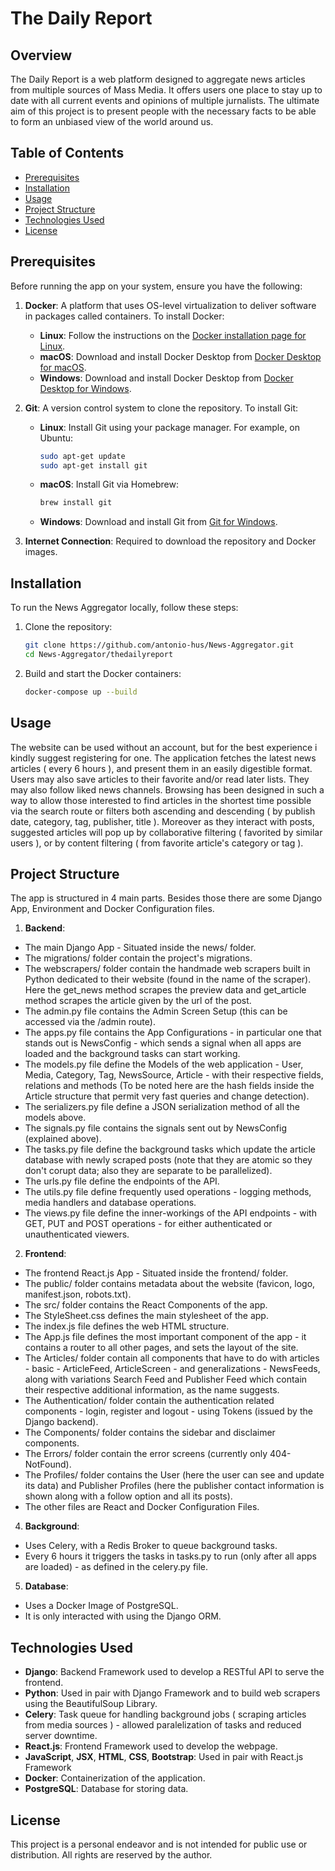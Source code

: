 # The Daily Report 

## Overview
The Daily Report is a web platform designed to aggregate news articles from multiple sources of Mass Media.
It offers users one place to stay up to date with all current events and opinions of multiple jurnalists.
The ultimate aim of this project is to present people with the necessary facts to be able to form an unbiased view of the world around us.

## Table of Contents
- [Prerequisites](#prerequisites)
- [Installation](#installation)
- [Usage](#usage)
- [Project Structure](#project-structure)
- [Technologies Used](#technologies-used)
- [License](#license)

## Prerequisites
Before running the app on your system, ensure you have the following:

1. **Docker**: A platform that uses OS-level virtualization to deliver software in packages called containers. To install Docker:
    - **Linux**: Follow the instructions on the [Docker installation page for Linux](https://docs.docker.com/engine/install/#server).
    - **macOS**: Download and install Docker Desktop from [Docker Desktop for macOS](https://docs.docker.com/desktop/install/mac-install/).
    - **Windows**: Download and install Docker Desktop from [Docker Desktop for Windows](https://docs.docker.com/desktop/install/windows-install/).

2. **Git**: A version control system to clone the repository. To install Git:
    - **Linux**: Install Git using your package manager. For example, on Ubuntu:
        ```sh
        sudo apt-get update
        sudo apt-get install git
        ```
    - **macOS**: Install Git via Homebrew:
        ```sh
        brew install git
        ```
    - **Windows**: Download and install Git from [Git for Windows](https://gitforwindows.org/).

3. **Internet Connection**: Required to download the repository and Docker images.


## Installation
To run the News Aggregator locally, follow these steps:

1. Clone the repository:
    ```sh
    git clone https://github.com/antonio-hus/News-Aggregator.git
    cd News-Aggregator/thedailyreport
    ```

2. Build and start the Docker containers:
    ```sh
    docker-compose up --build
    ```


## Usage
The website can be used without an account, but for the best experience i kindly suggest registering for one.
The application fetches the latest news articles ( every 6 hours ), and present them in an easily digestible format.
Users may also save articles to their favorite and/or read later lists. They may also follow liked news channels.
Browsing has been designed in such a way to allow those interested to find articles in the shortest time possible via 
the search route or filters both ascending and descending ( by publish date, category, tag, publisher, title ).
Moreover as they interact with posts, suggested articles will pop up by collaborative filtering ( favorited by similar users ),
or by content filtering ( from favorite article's category or tag ).

## Project Structure
The app is structured in 4 main parts.
Besides those there are some Django App, Environment and Docker Configuration files.

1. **Backend**:  
- The main Django App - Situated inside the news/ folder.  
- The migrations/ folder contain the project's migrations.  
- The webscrapers/ folder contain the handmade web scrapers built in Python dedicated to their website (found in the name of the scraper). Here the get_news method scrapes the preview data and get_article method
scrapes the article given by the url of the post.  
- The admin.py file contains the Admin Screen Setup (this can be accessed via the /admin route).  
- The apps.py file contains the App Configurations - in particular one that stands out is NewsConfig - which sends a signal when all apps are loaded and the background tasks can start working.
- The models.py file define the Models of the web application - User, Media, Category, Tag, NewsSource, Article - with their respective fields, relations and methods (To be noted here are the hash fields
inside the Article structure that permit very fast queries and change detection).  
- The serializers.py file define a JSON serialization method of all the models above.  
- The signals.py file contains the signals sent out by NewsConfig (explained above).  
- The tasks.py file define the background tasks which update the article database with newly scraped posts (note that they are atomic so they don't corupt data; also they are separate to be parallelized).  
- The urls.py file define the endpoints of the API.  
- The utils.py file define frequently used operations - logging methods, media handlers and database operations.  
- The views.py file define the inner-workings of the API endpoints - with GET, PUT and POST operations - for either authenticated or unauthenticated viewers.  
   
2. **Frontend**:  
- The frontend React.js App - Situated inside the frontend/ folder.  
- The public/ folder contains metadata about the website (favicon, logo, manifest.json, robots.txt).
- The src/ folder contains the React Components of the app.  
- The StyleSheet.css defines the main stylesheet of the app.  
- The index.js file defines the web HTML structure.  
- The App.js file defines the most important component of the app - it contains a router to all other pages, and sets the layout of the site.  
- The Articles/ folder contain all components that have to do with articles - basic - ArticleFeed, ArticleScreen - and generalizations - NewsFeeds, along with variations Search Feed and Publisher Feed which contain their respective additional information, as the name suggests.
- The Authentication/ folder contain the authentication related components - login, register and logout - using Tokens (issued by the Django backend).
- The Components/ folder contains the sidebar and disclaimer components.
- The Errors/ folder contain the error screens (currently only 404-NotFound).
- The Profiles/ folder contains the User (here the user can see and update its data) and Publisher Profiles (here the publisher contact information is shown along with a follow option and all its posts).  
- The other files are React and Docker Configuration Files.
   
4. **Background**:  
- Uses Celery, with a Redis Broker to queue background tasks.
- Every 6 hours it triggers the tasks in tasks.py to run (only after all apps are loaded) - as defined in the celery.py file.
   
5. **Database**:  
- Uses a Docker Image of PostgreSQL.  
- It is only interacted with using the Django ORM.

## Technologies Used
- **Django**: Backend Framework used to develop a RESTful API to serve the frontend.
- **Python**: Used in pair with Django Framework and to build web scrapers using the BeautifulSoup Library.
- **Celery**: Task queue for handling background jobs ( scraping articles from media sources ) - allowed paralelization of tasks and reduced server downtime.
- **React.js**: Frontend Framework used to develop the webpage.
- **JavaScript**, **JSX**, **HTML**, **CSS**, **Bootstrap**: Used in pair with React.js Framework
- **Docker**: Containerization of the application.
- **PostgreSQL**: Database for storing data.

## License
This project is a personal endeavor and is not intended for public use or distribution. All rights are reserved by the author.
